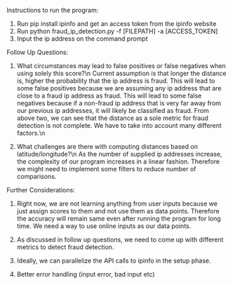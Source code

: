 Instructions to run the program:

1) Run pip install ipinfo and get an access token from the ipinfo website
2) Run python fraud_ip_detection.py -f [FILEPATH] -a [ACCESS_TOKEN]
3) Input the ip address on the command prompt



Follow Up Questions:
1) What circumstances may lead to false positives or false negatives when using solely this score?\n
Current assumption is that longer the distance is, higher the probability that the ip address is fraud.
This will lead to some false positives because we are assuming any ip address that are close to a fraud ip address as fraud.
This will lead to some false negatives because if a non-fraud ip address that is very far away from our previous ip addresses, it will likely be classified as fraud. From above two, we can see that the distance as a sole metric for fraud detection is not complete.
We have to take into account many different factors.\n

2) What challenges are there with computing distances based on latitude/longitude?\n
As the number of supplied ip addresses increase, the complexity of our program increases in a linear fashion. Therefore we might need
to implement some filters to reduce number of comparisons.

Further Considerations:
1) Right now, we are not learning anything from user inputs because we just assign scores to them and not use them as data points.
Therefore the accuracy will remain same even after running the program for long time. We need a way to use online inputs as our data points.

2) As discussed in follow up questions, we need to come up with different metrics to detect fraud detection.

3) Ideally, we can parallelize the API calls to ipinfo in the setup phase.

4) Better error handling (input error, bad input etc) 
